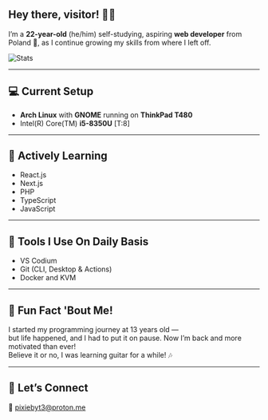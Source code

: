 ## Hey there, visitor! 👋🏼

I’m a **22-year-old** (he/him) self-studying, aspiring **web developer** from Poland 🥟, as I continue growing my skills from where I left off.

![Stats](https://github-readme-stats.vercel.app/api?username=pixiebyt3&show_icons=true&theme=tokyonight&bg_color=00000000)

---

## 💻 Current Setup
- **Arch Linux** with **GNOME** running on **ThinkPad T480**
- Intel(R) Core(TM) **i5-8350U** [T:8]

---

## 📓 Actively Learning
- React.js
- Next.js
- PHP
- TypeScript
- JavaScript

---

## 🧰 Tools I Use On Daily Basis
- VS Codium
- Git (CLI, Desktop & Actions)
- Docker and KVM

---

## 🎸 Fun Fact 'Bout Me!
I started my programming journey at 13 years old —  
but life happened, and I had to put it on pause. Now I’m back and more motivated than ever!  
Believe it or no, I was learning guitar for a while! 🎶

---

## 📨 Let’s Connect
📩 pixiebyt3@proton.me
